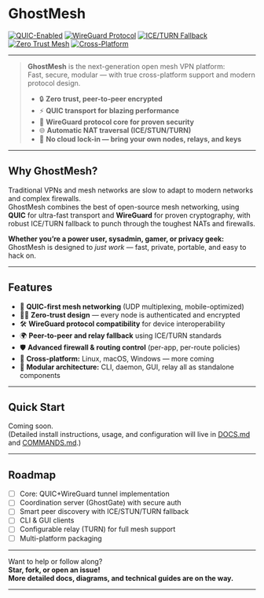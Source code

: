 # GhostMesh

[![QUIC-Enabled](https://img.shields.io/badge/QUIC-Transport-Fast-blue?logo=quic)](https://datatracker.ietf.org/wg/quic/about/)
[![WireGuard Protocol](https://img.shields.io/badge/WireGuard-Compatible-informational?logo=wireguard)](https://www.wireguard.com/)
[![ICE/TURN Fallback](https://img.shields.io/badge/NAT%20Traversal-ICE%2FTURN-success?logo=webrtc)](https://webrtc.org/)
[![Zero Trust Mesh](https://img.shields.io/badge/Zero%20Trust-Architecture-yellowgreen)](https://en.wikipedia.org/wiki/Zero_trust_security_model)
[![Cross-Platform](https://img.shields.io/badge/Platforms-Linux%20%7C%20Mac%20%7C%20Windows-brightgreen?logo=linux)](https://github.com/)

---

> **GhostMesh** is the next-generation open mesh VPN platform:  
> Fast, secure, modular — with true cross-platform support and modern protocol design.
> 
> - 🔒 **Zero trust, peer-to-peer encrypted**
> - ⚡ **QUIC transport for blazing performance**
> - 🔗 **WireGuard protocol core for proven security**
> - 🌐 **Automatic NAT traversal (ICE/STUN/TURN)**
> - 🤝 **No cloud lock-in — bring your own nodes, relays, and keys**

---

## Why GhostMesh?

Traditional VPNs and mesh networks are slow to adapt to modern networks and complex firewalls.  
GhostMesh combines the best of open-source mesh networking, using **QUIC** for ultra-fast transport and **WireGuard** for proven cryptography, with robust ICE/TURN fallback to punch through the toughest NATs and firewalls.

**Whether you’re a power user, sysadmin, gamer, or privacy geek:**  
GhostMesh is designed to *just work* — fast, private, portable, and easy to hack on.

---

## Features

- 🚀 **QUIC-first mesh networking** (UDP multiplexing, mobile-optimized)
- 🕵️‍♂️ **Zero-trust design** — every node is authenticated and encrypted
- 🛠 **WireGuard protocol compatibility** for device interoperability
- 🌍 **Peer-to-peer and relay fallback** using ICE/TURN standards
- 🛡 **Advanced firewall & routing control** (per-app, per-route policies)
- 📱 **Cross-platform:** Linux, macOS, Windows — more coming
- 🧩 **Modular architecture:** CLI, daemon, GUI, relay all as standalone components

---

## Quick Start

Coming soon.  
(Detailed install instructions, usage, and configuration will live in [DOCS.md](./DOCS.md) and [COMMANDS.md](./COMMANDS.md).)

---

## Roadmap

- [ ] Core: QUIC+WireGuard tunnel implementation
- [ ] Coordination server (GhostGate) with secure auth
- [ ] Smart peer discovery with ICE/STUN/TURN fallback
- [ ] CLI & GUI clients
- [ ] Configurable relay (TURN) for full mesh support
- [ ] Multi-platform packaging

---

Want to help or follow along?  
**Star, fork, or open an issue!  
More detailed docs, diagrams, and technical guides are on the way.**

---

